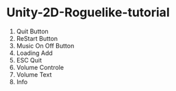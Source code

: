 # Unity-2D-Roguelike-tutorial

1. Quit Button
2. ReStart Button
3. Music On Off Button
4. Loading Add
5. ESC Quit
6. Volume Controle
7. Volume Text
8. Info